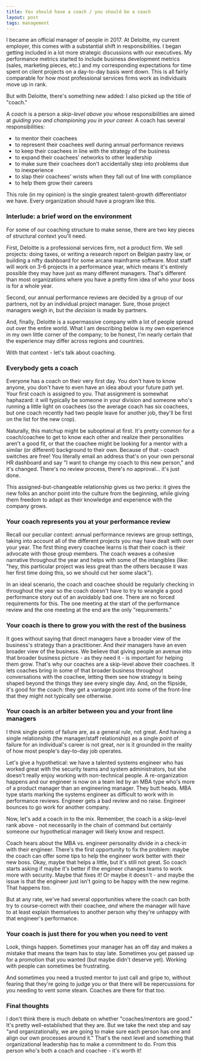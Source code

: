 ```yaml
---
title: You should have a coach / you should be a coach
layout: post
tags: management
---
```


I became an official manager of people in 2017. At Deloitte, my current employer, this comes with a substantial shift in responsibilities. I began getting included in a lot more strategic discussions with our executives. My performance metrics started to include business development metrics (sales, marketing pieces, etc.) and my corresponding expectations for time spent on client projects on a day-to-day basis went down. This is all fairly comparable for how most professional services firms work as individuals move up in rank.

But with Deloitte, there's something new added: I also picked up the title of "coach."

A _coach_ is a person a _skip-level above you_ whose responsibilities are aimed at _guiding you and championing you in your career._ A coach has several responsibilities:
* to mentor their coachees
* to represent their coachees well during annual performance reviews
* to keep their coachees in line with the strategy of the business
* to expand their coachees' networks to other leadership
* to make sure their coachees don't accidentally step into problems due to inexperience 
* to slap their coachees' wrists when they fall out of line with compliance
* to help them grow their careers

This role (in my opinion) is the single greatest talent-growth differentiator we have. Every organization should have a program like this. 

### Interlude: a brief word on the environment

For some of our coaching structure to make sense, there are two key pieces of structural context you'll need. 

First, Deloitte is a professional services firm, not a product firm. We sell projects: doing taxes, or writing a research report on Belgian pastry law, or building a nifty dashboard for some arcane mainframe software. Most staff will work on 3-6 projects in a performance year, which means it's entirely possible they may have just as many different managers. That's different than most organizations where you have a pretty firm idea of who your boss is for a whole year. 

Second, our annual performance reviews are decided by a group of our partners, not by an individual project manager. Sure, those project managers weigh in, but the *decision* is made by partners. 

And, finally, Deloitte is a supermassive company with a lot of people spread out over the entire world. What I am describing below is my own experience in my own little corner of the company; to be honest, I'm nearly certain that the experience may differ across regions and countries. 

With that context - let's talk about coaching.

### Everybody gets a coach 

Everyone has a coach on their very first day. You don't have to know anyone, you don't have to even have an idea about your future path yet. Your first coach is assigned to you. That assignment is somewhat haphazard: it will typically be someone in your division and someone who's running a little light on coachees (so the average coach has six coachees, but one coach recently had two people leave for another job, they'll be first on the list for the new crop).

Naturally, this matchup might be suboptimal at first. It's pretty common for a coach/coachee to get to know each other and realize their personalities aren't a good fit, or that the coachee might be looking for a mentor with a similar (or different) background to their own. Because of that - coach switches are free! You literally email an address that's on your own personal HR dashboard and say "I want to change my coach to this new person," and it's changed. There's no review process, there's no approval... it's just done. 

This assigned-but-changeable relationship gives us two perks: it gives the new folks an anchor point into the culture from the beginning, while giving them freedom to adapt as their knowledge and experience with the company grows. 

### Your coach represents you at your performance review

Recall our peculiar context: annual performance reviews are group settings, taking into account all of the different projects you may have dealt with over your year. The first thing every coachee learns is that their coach is their advocate with those group members. The coach weaves a cohesive narrative throughout the year and helps with some of the intangibles (like: "hey, this particular project was less great than the others because it was her first time doing this, so we should cut her some slack"). 

In an ideal scenario, the coach and coachee should be regularly checking in throughout the year so the coach doesn't have to try to wrangle a good performance story out of an avoidably bad one. There are no forced requirements for this. The one meeting at the start of the performance review and the one meeting at the end are the only "requirements."

### Your coach is there to grow you with the rest of the business

It goes without saying that direct managers have a broader view of the business's strategy than a practitioner. And *their* managers have an even broader view of the business. We believe that giving people an avenue into that broader business picture - as they need it - is important for helping them grow. That's why our coaches are a skip-level above their coachees. It lets coaches bring in some of that broader business throughout conversations with the coachee, letting them see how strategy is being shaped beyond the things they see every single day. And, on the flipside, it's good for the coach: they get a vantage point into some of the front-line that they might not typically see otherwise. 

### Your coach is an arbiter between you and your front line managers

I think single points of failure are, as a general rule, not great. And having a single relationship (the manager/staff relationship) as a single point of failure for an individual's career is not great, nor is it grounded in the reality of how most people's day-to-day job operates. 

Let's give a hypothetical: we have a talented systems engineer who has worked great with the security teams and system administrators, but she doesn't really enjoy working with non-technical people. A re-organization happens and our engineer is now on a team led by an MBA type who's more of a product manager than an engineering manager. They butt heads. MBA type starts marking the systems engineer as difficult to work with in performance reviews. Engineer gets a bad review and no raise. Engineer bounces to go work for another company. 

Now, let's add a coach in to the mix. Remember, the coach is a skip-level rank above - not necessarily in the chain of command but certainly someone our hypothetical manager will likely know and respect.

Coach hears about the MBA vs. engineer personality divide in a check-in with their engineer. There's the first opportunity to fix the problem: maybe the coach can offer some tips to help the engineer work better with their new boss. Okay, maybe that helps a little, but it's still not great. So coach starts asking if maybe it's better if the engineer changes teams to work more with security. Maybe that fixes it! Or maybe it doesn't - and maybe the issue is that the engineer just isn't going to be happy with the new regime. That happens too.

But at any rate, we've had several opportunities where the coach can both try to course-correct with their coachee, *and* where the manager will have to at least explain themselves to another person why they're unhappy with that engineer's performance. 

### Your coach is just there for you when you need to vent

Look, things happen. Sometimes your manager has an off day and makes a mistake that means the team has to stay late. Sometimes you get passed up for a promotion that you wanted (but maybe didn't deserve yet). Working with people can sometimes be frustrating. 

And sometimes you need a trusted mentor to just call and gripe to, without fearing that they're going to judge you or that there will be repercussions for you needing to vent some steam. Coaches are there for that too. 

### Final thoughts

I don't think there is much debate on whether "coaches/mentors are good." It's pretty well-established that they are. But we take the next step and say "and organizationally, we are going to make sure each person has one and align our own processes around it." That's the next level and something that organizational leadership has to make a commitment to do. From this person who's both a coach and coachee - it's worth it! 
